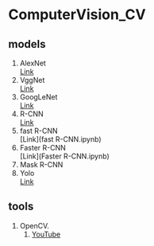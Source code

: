 # ComputerVision_CV

## models

1. AlexNet     
    [Link](https://github.com/DishengLL/CV/tree/main/AlexNet)
2. VggNet  
    [Link](VggNet.ipynb)
3. GoogLeNet  
    [Link](GoogLeNet.ipynb)
4. R-CNN  
    [Link](R-CNN.ipynb)
5. fast R-CNN  
    [Link](fast R-CNN.ipynb)
6. Faster R-CNN  
    [Link](Faster R-CNN.ipynb)
7. Mask R-CNN
8. Yolo  
    [Link](Yolo.ipynb)



## tools

1. OpenCV.    
   1. [YouTube](https://www.youtube.com/watch?v=oXlwWbU8l2o)



